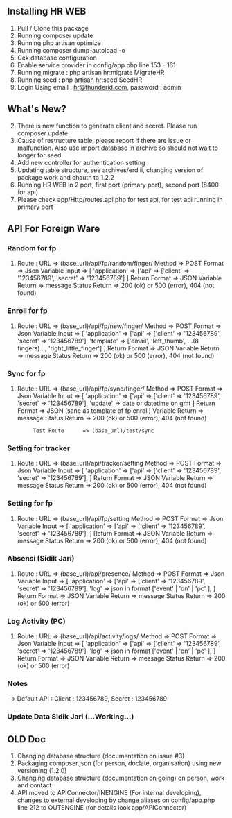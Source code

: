 ## Installing HR WEB

1. Pull / Clone this package
2. Running composer update
3. Running php artisan optimize
4. Running composer dump-autoload -o
5. Cek database configuration
6. Enable service provider in config/app.php line 153 - 161
7. Running migrate : php artisan hr:migrate MigrateHR
8. Running seed : php artisan hr:seed SeedHR
9. Login Using email : hr@thunderid.com, password : admin

## What's New?
2. There is new function to generate client and secret. Please run composer update
3. Cause of restructure table, please report if there are issue or malfunction. Also use import database in archive so should not wait to longer for seed.
4. Add new controller for authentication setting
5. Updating table structure, see archives/erd ii, changing version of package work and chauth to 1.2.2
6. Running HR WEB in 2 port, first port (primary port), second port (8400 for api)
7. Please check app/Http/routes.api.php for test api, for test api running in primary port

## 	API For Foreign Ware
### Random for fp
1. Route : 
			URL 			=> (base_url)/api/fp/random/finger/
			Method			=> POST
			Format 			=> Json
			Variable Input 	=> 
								[
									'application'	=> ['api' => ['client' => '123456789', 'secret' => '123456789']
								]
			Return Format 	=> JSON
			Variable Return	=> message
			Status Return 	=> 200 (ok) or 500 (error), 404 (not found)

### Enroll for fp
1. Route : 
			URL 			=> (base_url)/api/fp/new/finger/
			Method			=> POST
			Format 			=> Json
			Variable Input 	=> 
								[
									'application'	=> ['api' => ['client' => '123456789', 'secret' => '123456789'],
									'template'		=> ['email', 'left_thumb', ...(8 fingers)..., 'right_little_finger']
								]
			Return Format 	=> JSON
			Variable Return	=> message
			Status Return 	=> 200 (ok) or 500 (error), 404 (not found)

### Sync for fp
1. Route : 
			URL 			=> (base_url)/api/fp/sync/finger/
			Method			=> POST
			Format 			=> Json
			Variable Input 	=> 
								[
									'application'	=> ['api' => ['client' => '123456789', 'secret' => '123456789'],
									'update'		=> date or datetime on gmt
								]
			Return Format 	=> JSON (sane as template of fp enroll)
			Variable Return	=> message
			Status Return 	=> 200 (ok) or 500 (error), 404 (not found)

			Test Route 		=> (base_url)/test/sync

### Setting for tracker
1. Route : 
			URL 			=> (base_url)/api/tracker/setting
			Method			=> POST
			Format 			=> Json
			Variable Input 	=> 
								[
									'application'	=> ['api' => ['client' => '123456789', 'secret' => '123456789'],
								]
			Return Format 	=> JSON
			Variable Return	=> message
			Status Return 	=> 200 (ok) or 500 (error), 404 (not found)

### Setting for fp
1. Route : 
			URL 			=> (base_url)/api/fp/setting
			Method			=> POST
			Format 			=> Json
			Variable Input 	=> 
								[
									'application'	=> ['api' => ['client' => '123456789', 'secret' => '123456789'],
								]
			Return Format 	=> JSON
			Variable Return	=> message
			Status Return 	=> 200 (ok) or 500 (error), 404 (not found)

### Absensi (Sidik Jari)
1. Route : 
			URL 			=> (base_url)/api/presence/
			Method			=> POST
			Format 			=> Json
			Variable Input 	=> 
								[
									'application'	=> ['api' => ['client' => '123456789', 'secret' => '123456789'],
									'log' 			=> json in format ['event' | 'on' | 'pc' ],
								]
			Return Format 	=> JSON
			Variable Return	=> message
			Status Return 	=> 200 (ok) or 500 (error)

### Log Activity (PC)
1. Route : 
			URL 			=> (base_url)/api/activity/logs/
			Method			=> POST
			Format 			=> Json
			Variable Input 	=> 
								[
									'application'	=> ['api' => ['client' => '123456789', 'secret' => '123456789'],
									'log' 			=> json in format ['event' | 'on' | 'pc' ],
								]
			Return Format 	=> JSON
			Variable Return	=> message
			Status Return 	=> 200 (ok) or 500 (error)

### Notes
--> Default API : Client : 123456789, Secret : 123456789

### Update Data Sidik Jari (...Working...)

## OLD Doc
1. Changing database structure (documentation on issue #3)
2. Packaging composer.json (for person, doclate, organisation) using new versioning (1.2.0)
3. Changing database structure (documentation on going) on person, work and contact
4. API moved to APIConnector/INENGINE (For internal developing), changes to external developing by change aliases on config/app.php line 212 to OUTENGINE (for details look app/APIConnector)


